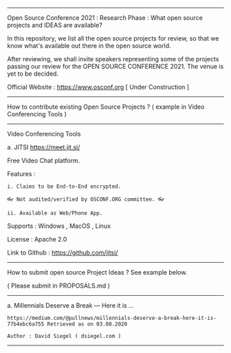___________________________________________________________________________________________

Open Source Conference 2021 : Research Phase : What open source projects and IDEAS are available?

In this repository, we list all the open source projects for review, so that we know what's available out there in the open source world.

After reviewing, we shall invite speakers representing some of the projects passing our review for the OPEN SOURCE CONFERENCE 2021. The venue is yet to be decided. 

Official Website : https://www.osconf.org [ Under Construction ] 

___________________________________________________________________________________________

How to contribute existing Open Source Projects ? ( example in Video Conferencing Tools )
___________________________________________________________________________________________

Video Conferencing Tools

a. JITSI https://meet.jit.si/

Free Video Chat platform.

Features :

	i. Claims to be End-to-End encrypted. 

	👓 Not audited/verified by OSCONF.ORG committee. 👓 

	ii. Available as Web/Phone App.

Supports : Windows , MacOS , Linux

License : Apache 2.0

Link to Github : https://github.com/jitsi/


___________________________________________________________________________________________

How to submit open source Project Ideas ? See example below.

( Please submit in PROPOSALS.md ) 
___________________________________________________________________________________________


a. Millennials Deserve a Break — Here it is … 

	https://medium.com/@pullnews/millennials-deserve-a-break-here-it-is-77b4ebc6a755 Retrieved as on 03.08.2020 

	Author : David Siegel ( dsiegel.com ) 

_________________________________________________________________
